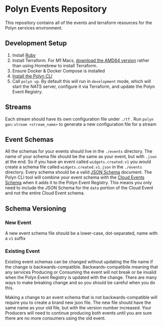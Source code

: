 # Polyn Events Repository

This repository contains all of the events and terraform resources for the Polyn services
environment.

## Development Setup

1. Install [Ruby](https://github.com/asdf-vm/asdf-ruby)
2. Install Terraform. For M1 Macs, [download the AMD64 version](https://www.terraform.io/downloads)
   rather than using Homebrew to install Terraform.
3. Ensure Docker & Docker Compose is installed
4. [Install the Polyn CLI]()
5. Call `polyn up`. By default this will run in `development` mode, which will start the NATS
   server, configure it via Terraform, and update the Polyn Event Registry.

## Streams

Each stream should have its own configuration file under `./tf` . Run `polyn gen:stream <stream_name>` to generate a new configuration file for a stream

## Event Schemas

All the schemas for your events should live in the `./events` directory.
The name of your schema file should be the same as your event, but with `.json` at the end.
So if you have an event called `widgets.created.v1` you would create a schema file called `widgets.created.v1.json` in the `./events` directory.
Every schema should be a valid [JSON Schema](https://json-schema.org/) document.
The Polyn CLI tool will combine your event schema with the [Cloud Events Schema](https://cloudevents.io/) when it adds it to the Polyn Event Registry.
This means you only need to include the JSON Schema for the `data` portion of the Cloud Event and not the entire Cloud Event schema.

## Schema Versioning

### New Event

A new event schema file should be a lower-case, dot-separated, name with a `v1` suffix

### Existing Event

Existing event schemas can be changed without updating the file name if the change is backwards-compatible.
Backwards-compatibile meaning that any services Producing or Consuming the event will not break or be invalid when the
Polyn Event Registry is updated with the change. There are many ways to make breaking change and so you should be
careful when you do this.

Making a change to an event schema that is not backwards-compatible will require you to create a brand new
json file. The new file should have the same name as your old file, but with the version number increased. Your
Producers will need to continue producing both events until you are sure there are no more consumers using the
old event.
